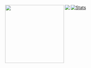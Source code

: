 <!--
**carrascomj/carrascomj** is a ✨ _special_ ✨ repository because its `README.md` (this file) appears on your GitHub profile.

Here are some ideas to get you started:

- 🔭 I’m currently working on ...
- 🌱 I’m currently learning ...
- 👯 I’m looking to collaborate on ...
- 🤔 I’m looking for help with ...
- 💬 Ask me about ...
- 📫 How to reach me: ...
- 😄 Pronouns: ...
- ⚡ Fun fact: ...
-->

<p>
  <img align="left" height="190px" src="https://media.giphy.com/media/ZY1sdagqPOpbIKP5L5/giphy.gif" />
</p>
<a href="https://github.com/carrascomj">
  <img align="left" src="https://github-readme-stats.vercel.app/api/top-langs/?username=carrascomj&hide=jupyter+notebook,html&langs_count=6&layout=compact" />
</a>


<!--[![Top Langs](https://github-readme-stats.vercel.app/api/top-langs/?username=carrascomj&hide=jupyter+notebook,html&langs_count=6&layout=compact)](https://github.com/anuraghazra/github-readme-stats)-->
[![Stats](https://github-readme-stats.vercel.app/api?username=carrascomj&show_icons=true)](https://github.com/carrascomj)
